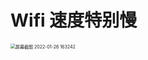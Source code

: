 # Wifi 速度特别慢

<img src="/Users/yangdong/Library/CloudStorage/OneDrive-Personal/Media/Knowledge Base.media/屏幕截图 2022-01-26 163242.png" alt="屏幕截图 2022-01-26 163242" style="zoom:50%;" />
